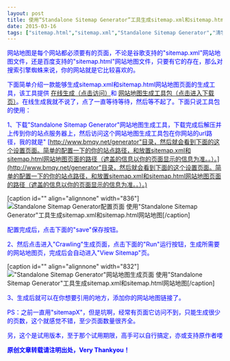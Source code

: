```yaml
---
layout: post
title: 使用“Standalone Sitemap Generator”工具生成sitemap.xml和sitemap.html网站地图
date: 2015-03-16
tags: ["sitemap.html","sitemap.xml","Standalone Sitemap Generator","清学小记","网站地图生成工具"]
---
```


<!-- build time:Sat Jun 23 2018 12:05:15 GMT+0800 (中国标准时间) -->

<span style="color:#00f">网站地图是每个网站都必须要有的页面，不论是谷歌支持的"sitemap.xml"网站地图文件，还是百度支持的"sitemap.html"网站地图文件，只要有它的存在，那么对搜索引擎蜘蛛来说，你的网站就是它比较喜欢的。</span>

<span style="color:#00f">下面简单介绍一款能够生成sitemap.xml和sitemap.html网站地图页面的生成工具，该工具提供 [在线生成（点击访问）](https://www.xml-sitemaps.com/)和 [网站地图生成工具包（点击进入下载页）](https://www.xml-sitemaps.com/standalone-google-sitemap-generator.html)。在线生成我就不说了，点了一直等待等待，然后等不起了。下面只说工具包的使用：</span>

<span style="color:#00f">1、下载"Standalone Sitemap Generator"网站地图生成工具，下载完成后解压并上传到你的站点服务器上，然后访问这个网站地图生成工具包在你网站的url路径，我的就是" [http://www.bmqy.net/generator"目录，然后就会看到下面的这个设置页面。简单的配置一下的你的站点路径，和放置sitemap.xml和sitemap.html网站地图页面的路径（遮盖的信息以你的页面显示的信息为准。。）。](http://www.bmqy.net/generator"目录，然后就会看到下面的这个设置页面。简单的配置一下的你的站点路径，和放置sitemap.xml和sitemap.html网站地图页面的路径（遮盖的信息以你的页面显示的信息为准。。）。)</span>

[caption id="" align="alignnone" width="836"] ![Standalone Sitemap Generator配置页面](http://ww4.sinaimg.cn/large/4eed32f2jw1eq7m3426imj20n80l7ahx.jpg) 使用"Standalone Sitemap Generator"工具生成sitemap.xml和sitemap.html网站地图[/caption]

<span style="color:#00f">配置完成后，点击下面的"save"保存按钮。</span>

<span style="color:#00f">2、然后点击进入"Crawling"生成页面，点击下面的"Run"运行按钮，生成所需要的网站地图页，完成后会自动进入"View Sitemap"页。</span>

[caption id="" align="alignnone" width="832"] !["Standalone Sitemap Generator"网站地图生成页面](http://ww2.sinaimg.cn/large/4eed32f2jw1eq7m322tdsj20n40gyafo.jpg) 使用"Standalone Sitemap Generator"工具生成sitemap.xml和sitemap.html网站地图[/caption]

<span style="color:#00f">3、生成后就可以在你想要引用的地方，添加你的网站地图链接了。</span>

<span style="color:#00f">PS：之前一直用"sitemapX"，但是坑啊，经常有页面它访问不到，只能生成很少的页数，这个就感觉不错，至少页面数量很齐全。</span>

<span style="color:#00f">另，这个是试用版本，至于那个试用期限，高手可以自行搞定，亦或支持原作者喽</span>

**<span style="color:#00f">原创文章转载请注明出处，Very Thankyou！</span>**
<!-- rebuild by neat -->